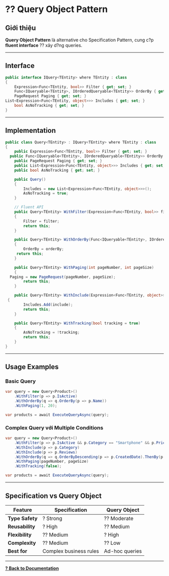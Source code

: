 # ?? Query Object Pattern

## Giới thiệu

**Query Object Pattern** là alternative cho Specification Pattern, cung c?p **fluent interface** ?? xây d?ng queries.

---

## Interface

```csharp
public interface IQuery<TEntity> where TEntity : class
{
    Expression<Func<TEntity, bool>> Filter { get; set; }
    Func<IQueryable<TEntity>, IOrderedQueryable<TEntity>> OrderBy { get; set; }
    PageRequest Paging { get; set; }
List<Expression<Func<TEntity, object>>> Includes { get; set; }
    bool AsNoTracking { get; set; }
}
```

---

## Implementation

```csharp
public class Query<TEntity> : IQuery<TEntity> where TEntity : class
{
    public Expression<Func<TEntity, bool>> Filter { get; set; }
  public Func<IQueryable<TEntity>, IOrderedQueryable<TEntity>> OrderBy { get; set; }
    public PageRequest Paging { get; set; }
    public List<Expression<Func<TEntity, object>>> Includes { get; set; }
    public bool AsNoTracking { get; set; }

    public Query()
    {
        Includes = new List<Expression<Func<TEntity, object>>>();
        AsNoTracking = true;
    }

    // Fluent API
    public Query<TEntity> WithFilter(Expression<Func<TEntity, bool>> filter)
    {
        Filter = filter;
        return this;
    }

    public Query<TEntity> WithOrderBy(Func<IQueryable<TEntity>, IOrderedQueryable<TEntity>> orderBy)
    {
        OrderBy = orderBy;
     return this;
    }

    public Query<TEntity> WithPaging(int pageNumber, int pageSize)
    {
  Paging = new PageRequest(pageNumber, pageSize);
        return this;
    }

    public Query<TEntity> WithInclude(Expression<Func<TEntity, object>> include)
 {
        Includes.Add(include);
        return this;
    }

    public Query<TEntity> WithTracking(bool tracking = true)
    {
        AsNoTracking = !tracking;
        return this;
    }
}
```

---

## Usage Examples

### Basic Query

```csharp
var query = new Query<Product>()
    .WithFilter(p => p.IsActive)
    .WithOrderBy(q => q.OrderBy(p => p.Name))
    .WithPaging(1, 20);

var products = await ExecuteQueryAsync(query);
```

### Complex Query với Multiple Conditions

```csharp
var query = new Query<Product>()
    .WithFilter(p => p.IsActive && p.Category == "Smartphone" && p.Price >= 10000000)
    .WithInclude(p => p.Category)
    .WithInclude(p => p.Reviews)
    .WithOrderBy(q => q.OrderByDescending(p => p.CreatedDate).ThenBy(p => p.Name))
    .WithPaging(pageNumber, pageSize)
    .WithTracking(false);

var products = await ExecuteQueryAsync(query);
```

---

## Specification vs Query Object

| Feature | Specification | Query Object |
|---------|---------------|--------------|
| **Type Safety** | ? Strong | ?? Moderate |
| **Reusability** | ? High | ?? Medium |
| **Flexibility** | ?? Medium | ? High |
| **Complexity** | ?? Medium | ?? Low |
| **Best for** | Complex business rules | Ad-hoc queries |

---

**[? Back to Documentation](../README.md)**
